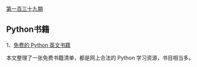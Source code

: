[第一百三十九期](https://github.com/ruanyf/weekly/blob/master/docs/issue-139.md)

## Python书籍

1、[免费的 Python 英文书籍](https://www.pythonkitchen.com/legally-free-python-books-list/)

本文整理了一张免费书籍清单，都是网上合法的 Python 学习资源，书目相当多。

